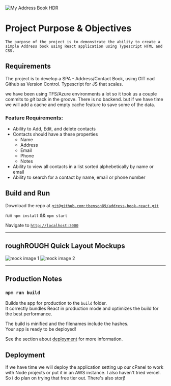 ![My Address Book HDR](https://media.discordapp.net/attachments/703574209904771162/983391322591342601/unknown.png)


# Project Purpose & Objectives

    The purpose of the project is to demonstrate the ability to create a simple Address book using React application using Typescript HTML and CSS.


## Requirements 

The project is to develop a SPA - Address/Contact Book, using GIT nad Github as Version Control. Typescript for JS that scales. 

we have been using TFS/Azure environments a lot so it took us a couple commits to *git* back in the groove. There is no backend. but if we have time we will add a cache and empty cache feature to save some of the data. 


 ### Feature Requirements: 

- Ability to Add, Edit, and delete contacts
- Contacts should have a these properties
    - Name
    - Address
    - Email
    - Phone
    - Notes
- Ability to view all contacts in a list sorted alphebetically by name or email
- Ability to search for a contact by name, email or phone number


## Build and Run

Download the repo at [`git@github.com:tbenson89/address-book-react.git`](`git@github.com:tbenson89/address-book-react.git`)

run `npm install` && `npm start`

Navigate to [`http://localhost:3000`](http://localhost:3000)

-----

## roughROUGH Quick Layout Mockups

![mock image 1](https://media.discordapp.net/attachments/703574209904771162/982770344387567706/20220604_161743.jpg?width=1059&height=676) 
![mock image 2](https://cdn.discordapp.com/attachments/703574209904771162/982770344676966430/20220604_161802.jpg) 

----------

## Production Notes


### `npm run build`

Builds the app for production to the `build` folder.\
It correctly bundles React in production mode and optimizes the build for the best performance.

The build is minified and the filenames include the hashes.\
Your app is ready to be deployed!

See the section about [deployment](https://facebook.github.io/create-react-app/docs/deployment) for more information.

## Deployment

If we have time we will deploy the application setting up our cPanel to work with Node projects or put it in an AWS instance. I also haven't tried vercel. So i do plan on trying that free tier out. There's also storj! 


